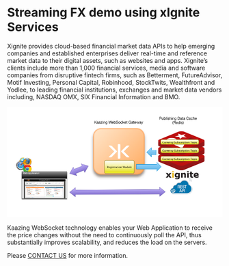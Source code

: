 # Streaming FX demo using xIgnite Services

Xignite provides cloud-based financial market data APIs to help emerging companies and established enterprises deliver real-time and reference market data to their digital assets, such as websites and apps. Xignite’s clients include more than 1,000 financial services, media and software companies from disruptive fintech firms, such as Betterment, FutureAdvisor, Motif Investing, Personal Capital, Robinhood, StockTwits, Wealthfront and Yodlee, to leading financial institutions, exchanges and market data vendors including, NASDAQ OMX, SIX Financial Information and BMO.  

![alt text](xIgnite.png "Xignite demo")

Kaazing WebSocket technology enables your Web Application to receive the price changes without the need to continuously poll the API, thus substantially improves scalability, and reduces the load on the servers.

Please <a href="https://kaazing.com/contact/xignitedemotolead/" target="_blank">CONTACT US</a> for more information.






